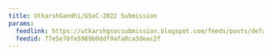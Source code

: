 ```yaml
---
title: UtkarshGandhi/GSoC-2022 Submission
params:
  feedlink: https://utkarshgsocsubmission.blogspot.com/feeds/posts/default?alt=rss
  feedid: 77e5e78fe5989b0ddf9afa0ca3deac2f
---
```

